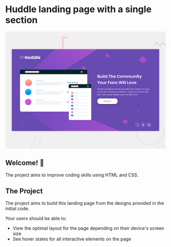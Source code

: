 # Huddle landing page with a single section

![Design preview for the Huddle landing page with single introductory section](./design/desktop-preview.jpg)

## Welcome! 👋

The project aims to improve coding skills using HTML and CSS.

## The Project

The project aims to build this landing page from the designs provided in the initial code.

Your users should be able to:

- View the optimal layout for the page depending on their device's screen size
- See hover states for all interactive elements on the page
